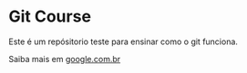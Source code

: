 # Git Course

Este é um repósitorio teste para ensinar como o git funciona.

Saiba mais em [google.com.br](http://google.com.br)
